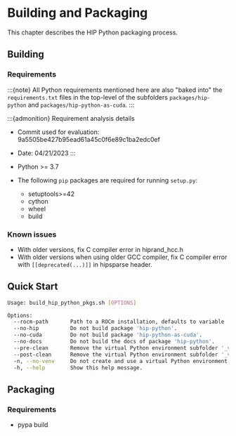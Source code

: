 # Building and Packaging

This chapter describes the HIP Python packaging process.

## Building

### Requirements

:::{note}
All Python requirements mentioned here are also "baked into" the `requirements.txt` files in
the top-level of the subfolders `packages/hip-python` and `packages/hip-python-as-cuda`.
:::

:::{admonition} Requirement analysis details

* Commit used for evaluation: 9a5505be427b95ead61a45c0f6e89c1ba2edc0ef
* Date: 04/21/2023
:::

* Python >= 3.7
* The following `pip` packages are required for running `setup.py`:
    * setuptools>=42
    * cython
    * wheel
    * build

<!---
Python >= 3.7 is required plus Python development files (e.g. via ``apt install python3-dev`` on Ubuntu).

To build ``pip`` packages (``.whl``) you need to install the ``pip`` package ``build``.
You further need to have `venv` installed (e.g. via ``apt install python3-venv`` on Ubuntu).
--->

### Known issues

* With older versions, fix C compiler error in hiprand_hcc.h
* With older versions when using older GCC compiler, fix C compiler error with `[[deprecated(...)]]`
  in hipsparse header.


## Quick Start

```bash
Usage: build_hip_python_pkgs.sh [OPTIONS]

Options:
  --rocm-path       Path to a ROCm installation, defaults to variable 'ROCM_PATH' if set or '/opt/rocm'.
  --no-hip          Do not build package 'hip-python'.
  --no-cuda         Do not build package 'hip-python-as-cuda'.
  --no-docs         Do not build the docs of package 'hip-python'.
  --pre-clean       Remove the virtual Python environment subfolder '_venv' --- if it exists --- before all other tasks.
  --post-clean      Remove the virtual Python environment subfolder '_venv' --- if it exists --- after all other tasks.
  -n, --no-venv     Do not create and use a virtual Python environment.
  -h, --help        Show this help message.
```

## Packaging

### Requirements

* pypa build

